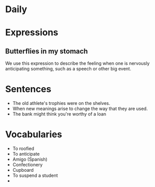 # Daily

# Expressions

## Butterflies in my stomach

We use this expression to describe the feeling when one is nervously anticipating something, such as a speech or other big event.

# Sentences

- The old athlete's trophies were on the shelves.
- When new meanings arise to change the way that they are used.
- The bank might think you're worthy of a loan

# Vocabularies

- To roofied
- To anticipate
- Amigo (Spanish)
- Confectionery
- Cupboard
- To suspend a student
-